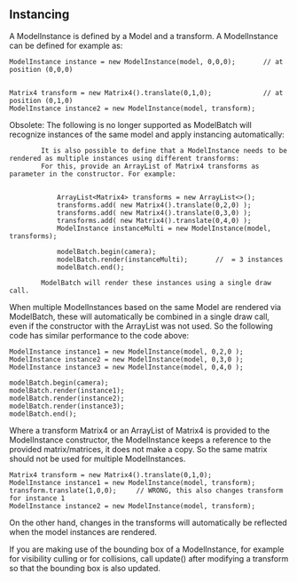 ## Instancing

A ModelInstance is defined by a Model and a transform.  A ModelInstance can be defined for example as:

    ModelInstance instance = new ModelInstance(model, 0,0,0);       // at position (0,0,0)


    Matrix4 transform = new Matrix4().translate(0,1,0);             // at position (0,1,0)
    ModelInstance instance2 = new ModelInstance(model, transform);


Obsolete: The following is no longer supported as ModelBatch will recognize instances of the same model and apply instancing automatically:

            It is also possible to define that a ModelInstance needs to be rendered as multiple instances using different transforms:
            For this, provide an ArrayList of Matrix4 transforms as parameter in the constructor. For example:
            
            
                ArrayList<Matrix4> transforms = new ArrayList<>();
                transforms.add( new Matrix4().translate(0,2,0) );
                transforms.add( new Matrix4().translate(0,3,0) );
                transforms.add( new Matrix4().translate(0,4,0) );
                ModelInstance instanceMulti = new ModelInstance(model, transforms);
            
                modelBatch.begin(camera);
                modelBatch.render(instanceMulti);       //  = 3 instances
                modelBatch.end();
            
            ModelBatch will render these instances using a single draw call.

When multiple ModelInstances based on the same Model are rendered via ModelBatch, 
these will automatically be combined in a single draw call, even if the constructor with the ArrayList was not used.
So the following code has similar performance to the code above: 

    ModelInstance instance1 = new ModelInstance(model, 0,2,0 );
    ModelInstance instance2 = new ModelInstance(model, 0,3,0 );
    ModelInstance instance3 = new ModelInstance(model, 0,4,0 );

    modelBatch.begin(camera);
    modelBatch.render(instance1);
    modelBatch.render(instance2);
    modelBatch.render(instance3);
    modelBatch.end();


Where a transform Matrix4 or an ArrayList of Matrix4 is provided to the ModelInstance constructor, the ModelInstance keeps a 
reference to the provided matrix/matrices, it does not make a copy.  So the same matrix should not be used for multiple ModelInstances.

    Matrix4 transform = new Matrix4().translate(0,1,0);           
    ModelInstance instance1 = new ModelInstance(model, transform);
    transform.translate(1,0,0);     // WRONG, this also changes transform for instance 1
    ModelInstance instance2 = new ModelInstance(model, transform);

On the other hand, changes in the transforms will automatically be reflected when the model instances are rendered.

If you are making use of the bounding box of a ModelInstance, for example for visibility culling or for collisions, call update() after modifying a transform so that the bounding box is also updated.